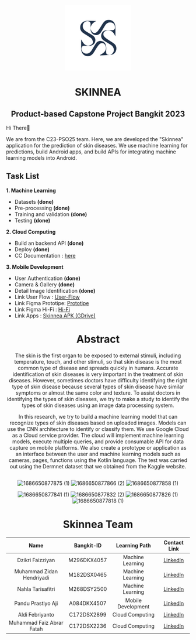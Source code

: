 <!-- <h1 align="center">Capstone Project Bangkit 2023</h1> -->

<p align="center">
  <img src="image/0-logo.png" alt="skinnea logo" height="180" />
</p>

<h1 align="center">SKINNEA</h1>

<h2 align="center">Product-based Capstone Project Bangkit 2023</h2>
<p align="left">Hi There👋</p>
<p align="left">We are from the C23-PSO25 team. Here, we are developed the "Skinnea" application for the prediction of skin diseases. We use machine learning for predictions, build Android apps, and build APIs for integrating machine learning models into Android.</p>

<p align="left">
</p>


## **Task List**
**1. Machine Learning**
  * Datasets **(done)** 
  * Pre-processing **(done)**
  * Training and validation **(done)**
  * Testing **(done)**

**2. Cloud Computing**
  * Build an backend API **(done)**
  * Deploy **(done)**
  * CC Documentation : [here](https://github.com/Skinnea/project/tree/main/CC)

**3. Mobile Development**
  * User Authentication **(done)**
  * Camera & Gallery **(done)**
  * Detail Image Identification **(done)**
  * Link User Flow : [User-Flow](https://drive.google.com/file/d/1e-1X6xpk_WewYMBU4COHeg_Sn2kl3_4s/view?usp=sharing)
  * Link Figma Prototipe: [Prototipe](https://www.figma.com/proto/EnUkq1tXmxfazQ7Uikmft5/Project-Capstone?type=design&node-id=35-117&scaling=scale-down&page-id=0%3A1&starting-point-node-id=35%3A117)
  * Link Figma Hi-Fi : [Hi-Fi](https://www.figma.com/file/EnUkq1tXmxfazQ7Uikmft5/Project-Capstone?type=design&node-id=0%3A1&t=jEphhzbAV2ql0IG2-1)
  * Link Apps : [Skinnea APK (GDrive)](https://drive.google.com/file/d/1CWNUyfLWHj1oNkrgvjzD5fcBpycawuOS/view?usp=share_link)
  
 <h1 align="center">Abstract</h1>

<div align="center">
The skin is the first organ to be exposed to external stimuli, including temperature, touch, and other stimuli, so that skin disease is the most common type of disease and spreads quickly in humans. Accurate identification of skin diseases is very important in the treatment of skin diseases. However, sometimes doctors have difficulty identifying the right type of skin disease because several types of skin disease have similar symptoms or almost the same color and texture. To assist doctors in identifying the types of skin diseases, we try to make a study to identify the types of skin diseases using an image data processing system.

In this research, we try to build a machine learning model that can recognize types of skin diseases based on uploaded images. Models can use the CNN architecture to identify or classify them. We use Google Cloud as a Cloud service provider. The cloud will implement machine learning models, execute multiple queries, and provide consumable API  for data capture on mobile platforms. We also create a prototype or application as an interface between the user and machine learning models such as cameras, pages, functions using the Kotlin language. The test was carried out using the Dermnet dataset that we obtained from the Kaggle website.

## 
![1686650877875 (1)](https://github.com/Skinnea/project/assets/46983155/a24ef330-8cb9-4604-b19c-361654843241)
![1686650877866 (2)](https://github.com/Skinnea/project/assets/46983155/e26a4528-d85c-4616-9c59-a5e4deb6decc)
![1686650877858 (1)](https://github.com/Skinnea/project/assets/46983155/7f3d5ce6-e2e0-4b12-8a8a-fd37c50e4c95)

![1686650877841 (1)](https://github.com/Skinnea/project/assets/46983155/3d2df024-ed7c-42ed-aee9-ad40345e56dc)
![1686650877832 (2)](https://github.com/Skinnea/project/assets/46983155/43f894b8-5f84-4510-aeae-416b67211030)
![1686650877826 (1)](https://github.com/Skinnea/project/assets/46983155/f04927fc-c4eb-45c9-81cb-1c0916b33c10)
![1686650877818 (1)](https://github.com/Skinnea/project/assets/46983155/f4064322-928e-4bd0-9a5a-ca7ad1e69a57)

<h1 align="center">Skinnea Team</h1>

|              Name              | Bangkit-ID  |   Learning Path    |                             Contact Link                                  |
| :----------------------------: | :--------:  | :----------------: | :----------------------------------------------------------------------:  |
|        Dzikri Faizziyan        | M296DKX4057 |  Machine Learning  |[LinkedIn](https://www.linkedin.com/in/dzikri-faizziyan-9b4796202)         |
|   Muhammad Zidan Hendriyadi    | M182DSX0465 |  Machine Learning  |[LinkedIn](https://www.linkedin.com/in/muhammad-zidan-hendriyadi-3a248b234)|
|       Nahla Tarisafitri        | M268DSY2500 |  Machine Learning  |[LinkedIn](https://www.linkedin.com/in/nahlatarisafitri)                   |
|       Pandu Prastiyo Aji       | A084DKX4507 | Mobile Development |[LinkedIn](https://www.linkedin.com/in/pandu-prastiyo-aji-3082491b0)       |
|         Aldi Febriyanto        | C172DSX2899 |  Cloud Computing   |                 [LinkedIn](https://www.linkedin.com/in/aldi-febriyanto)   |
|    Muhammad Faiz Abrar Fatah   | C172DSX2236 |  Cloud Computing   |                 [LinkedIn](https://www.linkedin.com/in/muhfaiz)           |
</div>
